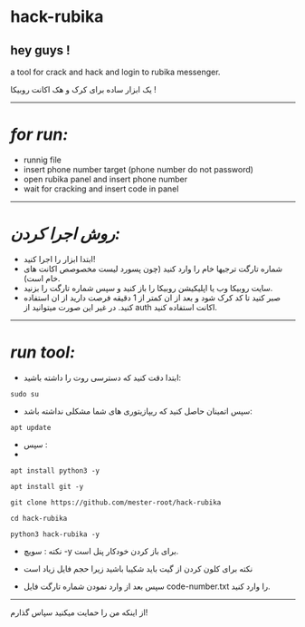 # hack-rubika
## hey guys !

a tool for crack and hack and login to rubika messenger.

یک ابزار ساده برای کرک و هک اکانت روبیکا !

_________________________

# ***for run:***

- runnig file
- insert phone number target (phone number do not password)
- open rubika panel and insert phone number
- wait for cracking and insert code in panel

_________________________

# ***روش اجرا کردن:***

- ابتدا ابزار را اجرا کنید!
- شماره تارگت ترجیها خام را وارد کنید (چون پسورد لیست مخصوصص اکانت های خام است).
- سایت روبیکا وب یا اپلیکیشن روبیکا را باز کنید و سپس شماره تارگت را بزنید.
- صبر کنید تا کد کرک شود و بعد از ان کمتر از 1 دقیقه فرصت دارید از ان استفاده کنید. در غیر این صورت میتوانید از auth اکانت استفاده کنید.

_________________________
# *run tool:*

- ابتدا دقت کنید که دسترسی روت را داشته باشید:

`sudo su`

- سپس اتمینان حاصل کنید که ریپازیتوری های شما مشکلی نداشته باشد:

`apt update`

- سپس :
- 

`apt install python3 -y`

`apt install git -y`

`git clone https://github.com/mester-root/hack-rubika`

`cd hack-rubika`

`python3 hack-rubika -y`



- نکته : سویچ -y برای باز کردن خودکار پنل است.

- نکته برای کلون کردن از گیت باید شکیبا باشید زیرا حجم فایل زیاد است

- سپس بعد از وارد نمودن شماره تارگت فایل ‍code-number.txt‍ را وارد کنید.


_________________________

از اینکه من را حمایت میکنید سپاس گذارم!
